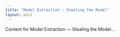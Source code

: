 ```yaml
---
title: "Model Extraction — Stealing the Model"
layout: post
---
```


Content for Model Extraction — Stealing the Model...